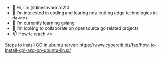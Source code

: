 - 👋 Hi, I’m @dineshvarma1210
- 👀 I’m interested in coding and learing new cutting edge technologies in devops
- 🌱 I’m currently learning golang
- 💞️ I’m looking to collaborate on opensource go related projects
- 📫 How to reach <>

<!---
dineshvarma1210/dineshvarma1210 is a ✨ special ✨ repository because its `README.md` (this file) appears on your GitHub profile.
You can click the Preview link to take a look at your changes.
--->

Steps to install GO in ubuntu server:
https://www.cyberciti.biz/faq/how-to-install-gol-ang-on-ubuntu-linux/
